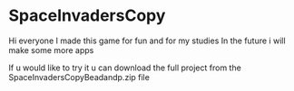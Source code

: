 # SpaceInvadersCopy
Hi everyone
I made this game for fun and for my studies
In the future i will make some more apps


If u would like to try it u can download the full project from the SpaceInvadersCopyBeadandp.zip file
